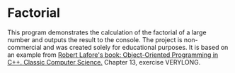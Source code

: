 # Factorial
This program demonstrates the calculation of the factorial of a large number and outputs the result to the console. The project is non-commercial and was created solely for educational purposes. It is based on an example from [Robert Lafore's book: Object-Oriented Programming in C++. Classic Computer Science.](https://docs.google.com/file/d/0B21HoBq6u9TsUHhqS3JIUmFuamc/view?resourcekey=0-MYlet9RIjEukd6CvLEHUbw) Chapter 13, exercise VERYLONG.

